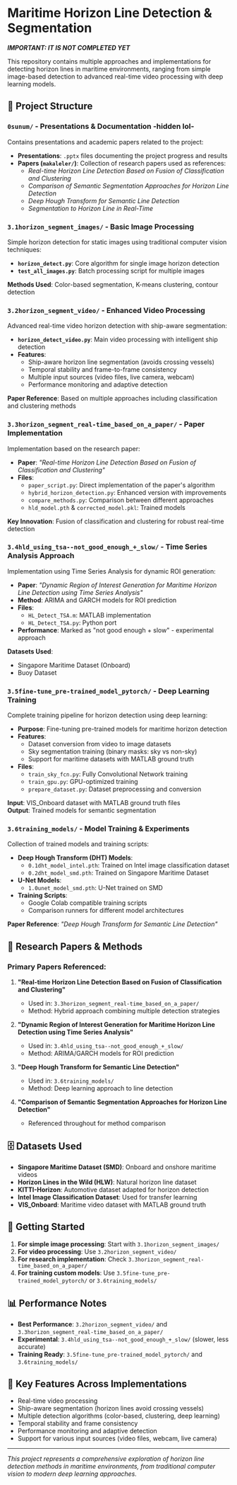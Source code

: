 # Maritime Horizon Line Detection & Segmentation

***IMPORTANT: IT IS NOT COMPLETED YET***

This repository contains multiple approaches and implementations for detecting horizon lines in maritime environments, ranging from simple image-based detection to advanced real-time video processing with deep learning models.

## 📁 Project Structure

### `0sunum/` - Presentations & Documentation -hidden lol-
Contains presentations and academic papers related to the project:
- **Presentations**: `.pptx` files documenting the project progress and results
- **Papers (`makaleler/`)**: Collection of research papers used as references:
  - *Real-time Horizon Line Detection Based on Fusion of Classification and Clustering*
  - *Comparison of Semantic Segmentation Approaches for Horizon Line Detection*
  - *Deep Hough Transform for Semantic Line Detection*
  - *Segmentation to Horizon Line in Real-Time*

### `3.1horizon_segment_images/` - Basic Image Processing
Simple horizon detection for static images using traditional computer vision techniques:
- **`horizon_detect.py`**: Core algorithm for single image horizon detection
- **`test_all_images.py`**: Batch processing script for multiple images

**Methods Used**: Color-based segmentation, K-means clustering, contour detection

### `3.2horizon_segment_video/` - Enhanced Video Processing
Advanced real-time video horizon detection with ship-aware segmentation:
- **`horizon_detect_video.py`**: Main video processing with intelligent ship detection
- **Features**: 
  - Ship-aware horizon line segmentation (avoids crossing vessels)
  - Temporal stability and frame-to-frame consistency
  - Multiple input sources (video files, live camera, webcam)
  - Performance monitoring and adaptive detection

**Paper Reference**: Based on multiple approaches including classification and clustering methods

### `3.3horizon_segment_real-time_based_on_a_paper/` - Paper Implementation
Implementation based on the research paper:
- **Paper**: *"Real-time Horizon Line Detection Based on Fusion of Classification and Clustering"*
- **Files**:
  - `paper_script.py`: Direct implementation of the paper's algorithm
  - `hybrid_horizon_detection.py`: Enhanced version with improvements
  - `compare_methods.py`: Comparison between different approaches
  - `hld_model.pth` & `corrected_model.pkl`: Trained models

**Key Innovation**: Fusion of classification and clustering for robust real-time detection

### `3.4hld_using_tsa--not_good_enough_+_slow/` - Time Series Analysis Approach
Implementation using Time Series Analysis for dynamic ROI generation:
- **Paper**: *"Dynamic Region of Interest Generation for Maritime Horizon Line Detection using Time Series Analysis"*
- **Method**: ARIMA and GARCH models for ROI prediction
- **Files**:
  - `HL_Detect_TSA.m`: MATLAB implementation
  - `HL_Detect_TSA.py`: Python port
- **Performance**: Marked as "not good enough + slow" - experimental approach

**Datasets Used**: 
- Singapore Maritime Dataset (Onboard)
- Buoy Dataset

### `3.5fine-tune_pre-trained_model_pytorch/` - Deep Learning Training
Complete training pipeline for horizon detection using deep learning:
- **Purpose**: Fine-tuning pre-trained models for maritime horizon detection
- **Features**:
  - Dataset conversion from video to image datasets
  - Sky segmentation training (binary masks: sky vs non-sky)
  - Support for maritime datasets with MATLAB ground truth
- **Files**:
  - `train_sky_fcn.py`: Fully Convolutional Network training
  - `train_gpu.py`: GPU-optimized training
  - `prepare_dataset.py`: Dataset preprocessing and conversion

**Input**: VIS_Onboard dataset with MATLAB ground truth files  
**Output**: Trained models for semantic segmentation

### `3.6training_models/` - Model Training & Experiments
Collection of trained models and training scripts:
- **Deep Hough Transform (DHT) Models**:
  - `0.1dht_model_intel.pth`: Trained on Intel image classification dataset
  - `0.2dht_model_smd.pth`: Trained on Singapore Maritime Dataset
- **U-Net Models**:
  - `1.0unet_model_smd.pth`: U-Net trained on SMD
- **Training Scripts**:
  - Google Colab compatible training scripts
  - Comparison runners for different model architectures

**Paper Reference**: *"Deep Hough Transform for Semantic Line Detection"*

## 🔬 Research Papers & Methods

### Primary Papers Referenced:
1. **"Real-time Horizon Line Detection Based on Fusion of Classification and Clustering"**
   - Used in: `3.3horizon_segment_real-time_based_on_a_paper/`
   - Method: Hybrid approach combining multiple detection strategies

2. **"Dynamic Region of Interest Generation for Maritime Horizon Line Detection using Time Series Analysis"**
   - Used in: `3.4hld_using_tsa--not_good_enough_+_slow/`
   - Method: ARIMA/GARCH models for ROI prediction

3. **"Deep Hough Transform for Semantic Line Detection"**
   - Used in: `3.6training_models/`
   - Method: Deep learning approach to line detection

4. **"Comparison of Semantic Segmentation Approaches for Horizon Line Detection"**
   - Referenced throughout for method comparison

## 🗄️ Datasets Used

- **Singapore Maritime Dataset (SMD)**: Onboard and onshore maritime videos
- **Horizon Lines in the Wild (HLW)**: Natural horizon line dataset
- **KITTI-Horizon**: Automotive dataset adapted for horizon detection
- **Intel Image Classification Dataset**: Used for transfer learning
- **VIS_Onboard**: Maritime video dataset with MATLAB ground truth

## 🚀 Getting Started

1. **For simple image processing**: Start with `3.1horizon_segment_images/`
2. **For video processing**: Use `3.2horizon_segment_video/`
3. **For research implementation**: Check `3.3horizon_segment_real-time_based_on_a_paper/`
4. **For training custom models**: Use `3.5fine-tune_pre-trained_model_pytorch/` or `3.6training_models/`

## 📊 Performance Notes

- **Best Performance**: `3.2horizon_segment_video/` and `3.3horizon_segment_real-time_based_on_a_paper/`
- **Experimental**: `3.4hld_using_tsa--not_good_enough_+_slow/` (slower, less accurate)
- **Training Ready**: `3.5fine-tune_pre-trained_model_pytorch/` and `3.6training_models/`

## 🎯 Key Features Across Implementations

- Real-time video processing
- Ship-aware segmentation (horizon lines avoid crossing vessels)
- Multiple detection algorithms (color-based, clustering, deep learning)
- Temporal stability and frame consistency
- Performance monitoring and adaptive detection
- Support for various input sources (video files, webcam, live camera)

---

*This project represents a comprehensive exploration of horizon line detection methods in maritime environments, from traditional computer vision to modern deep learning approaches.*